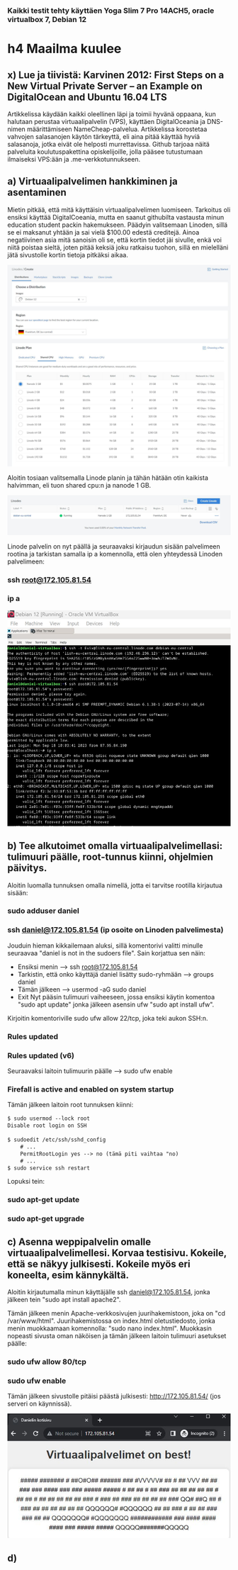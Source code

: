 ### Kaikki testit tehty käyttäen Yoga Slim 7 Pro 14ACH5, oracle virtualbox 7, Debian 12

# h4 Maailma kuulee
## x) Lue ja tiivistä: Karvinen 2012: First Steps on a New Virtual Private Server – an Example on DigitalOcean and Ubuntu 16.04 LTS
Artikkelissa käydään kaikki oleellinen läpi ja toimii hyvänä oppaana, kun halutaan perustaa virtuaalipalvelin (VPS), käyttäen DigitalOceania ja DNS-nimen määrittämiseen NameCheap-palvelua.
Artikkelissa korostetaa vahvojen salasanojen käytön tärkeyttä, eli aina pitää käyttää hyviä salasanoja, jotka eivät ole helposti murrettavissa. Github tarjoaa näitä palveluita koulutuspakettina opiskelijoille, jolla pääsee tutustumaan ilmaiseksi VPS:ään ja .me-verkkotunnukseen.

## a) Virtuaalipalvelimen hankkiminen ja asentaminen
Mietin pitkää, että mitä käyttäisin virtuaalipalvelimen luomiseen. Tarkoitus oli ensiksi käyttää DigitalCoeania, mutta en saanut githubilta vastausta minun education student packin hakemukseen. Päädyin valitsemaan Linoden, sillä se ei maksanut yhtään ja sai vielä $100.00 edestä creditejä.
Ainoa negatiivinen asia mitä sanoisin oli se, että kortin tiedot jäi sivulle, enkä voi niitä poistaa sieltä, joten pitää keksiä joku ratkaisu tuohon, sillä en mielelläni jätä sivustolle kortin tietoja pitkäksi aikaa.


![Add file: Upload](Images/Linonde-plan.JPG)

Aloitin tosiaan valitsemalla Linode planin ja tähän hätään otin kaikista halvimman, eli tuon shared cpu:n ja nanode 1 GB.

![Add file: Upload](Images/Linode-running.JPG)

Linode palvelin on nyt päällä ja seuraavaksi kirjaudun sisään palvelimeen rootina ja tarkistan samalla ip a komennolla, että olen yhteydessä Linoden palvelimeen:
### ssh root@172.105.81.54
### ip a

![Add file: Upload](Images/Root-login.jpg)

## b) Tee alkutoimet omalla virtuaalipalvelimellasi: tulimuuri päälle, root-tunnus kiinni, ohjelmien päivitys.
Aloitin luomalla tunnuksen omalla nimellä, jotta ei tarvitse rootilla kirjautua sisään:
### sudo adduser daniel
### ssh daniel@172.105.81.54 (ip osoite on Linoden palvelimesta)
Jouduin hieman kikkailemaan aluksi, sillä komentorivi valitti minulle seuraavaa "daniel is not in the sudoers file". Sain korjattua sen näin:
- Ensiksi menin --> ssh root@172.105.81.54
- Tarkistin, että onko käyttäjä daniel lisätty sudo-ryhmään --> groups daniel
- Tämän jälkeen --> usermod -aG sudo daniel
- Exit
Nyt pääsin tulimuuri vaiheeseen, jossa ensiksi käytin komentoa "sudo apt update" jonka jälkeen asensin ufw "sudo apt install ufw".

Kirjoitin komentoriville sudo ufw allow 22/tcp, joka teki aukon SSH:n.
### Rules updated
### Rules updated (v6)
Seuraavaksi laitoin tulimuurin päälle --> sudo ufw enable
### Firefall is active and enabled on system startup
Tämän jälkeen laitoin root tunnuksen kiinni:
```
$ sudo usermod --lock root
Disable root login on SSH

$ sudoedit /etc/ssh/sshd_config
    # ...
    PermitRootLogin yes --> no (tämä piti vaihtaa "no)
    # ...
$ sudo service ssh restart
```
Lopuksi tein:
### sudo apt-get update
### sudo apt-get upgrade

## c) Asenna weppipalvelin omalle virtuaalipalvelimellesi. Korvaa testisivu. Kokeile, että se näkyy julkisesti. Kokeile myös eri koneelta, esim kännykältä.
Aloitin kirjautumalla minun käyttäjälle ssh daniel@172.105.81.54, jonka jälkeen tein "sudo apt install apache2".

Tämän jälkeen menin Apache-verkkosivujen juurihakemistoon, joka on "cd /var/www/html". Juurihakemistossa on index.html oletustiedosto, jonka menin muokkaamaan komennolla: "sudo nano index.html".
Muokkasin nopeasti sivusta oman näköisen ja tämän jälkeen laitoin tulimuuri asetukset päälle:
### sudo ufw allow 80/tcp
### sudo ufw enable

Tämän jälkeen sivustolle pitäisi päästä julkisesti: http://172.105.81.54/ (jos serveri on käynnissä).

![Add file: Upload](Images/Public_works.JPG)

## d) 



